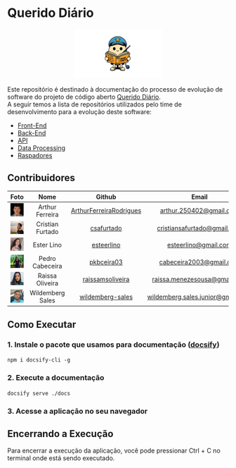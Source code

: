# Querido Diário

<p align="center">
  <img src="./docs/imagens/mascote.webp" width="200px" />
</p>

Este repositório é destinado à documentação do processo de evolução de software do projeto de código aberto [Querido Diário](https://queridodiario.ok.org.br/).  
A seguir temos a lista de repositórios utilizados pelo time de desenvolvimento para a evolução deste software:

* [Front-End](https://github.com/Wildemberg-Projects/querido-diario-frontend)
* [Back-End](https://github.com/Wildemberg-Projects/querido-diario-backend)
* [API](https://github.com/Wildemberg-Projects/querido-diario-api)
* [Data Processing](https://github.com/Wildemberg-Projects/querido-diario-data-processing)
* [Raspadores](https://github.com/okfn-brasil/querido-diario)

## Contribuidores

|                             Foto                              |       Nome       |                                Github                                 |               Email               |
| :-----------------------------------------------------------: | :--------------: | :-------------------------------------------------------------------: | :-------------------------------: |
| <img src="./docs/imagens/arthur-profile.jpg" width="150px" /> | Arthur Ferreira  | [ArthurFerreiraRodrigues](https://github.com/ArthurFerreiraRodrigues) |      arthur.250402@gmail.com      |
|   <img src="./docs/imagens/cristian.jpeg" width="150px" />    | Cristian Furtado |              [csafurtado](https://github.com/csafurtado)              |    cristiansafurtado@gmail.com    |
|     <img src="./docs/imagens/ester.jpg" width="150px" />      |    Ester Lino    |              [esteerlino](https://github.com/esteerlino)              |       esteerlino@gmail.com        |
|     <img src="./docs/imagens/pedro.webp" width="150px" />     | Pedro Cabeceira  |              [pkbceira03](https://github.com/pkbceira03)              |      cabeceira2003@gmail.com      |
|    <img src="./docs/imagens/raissa.webp" width="150px" />     | Raissa Oliveira  |        [raissamsoliveira](https://github.com/raissamsoliveira)        |   raissa.menezesousa@gmail.com    |
|     <img src="./docs/imagens/will.jpeg" width="150px" />      | Wildemberg Sales |        [wildemberg-sales](https://github.com/wildemberg-sales)        | wildemberg.sales.junior@gmail.com |

## Como Executar

### 1. Instale o pacote que usamos para documentação ([docsify](https://docsify.js.org/))
```
npm i docsify-cli -g
```

### 2. Execute a documentação
```
docsify serve ./docs
```

### 3. Acesse a aplicação no seu navegador

## Encerrando a Execução

Para encerrar a execução da aplicação, você pode pressionar Ctrl + C no terminal onde está sendo executado.
